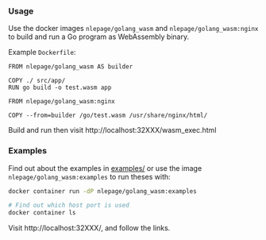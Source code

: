 ### Usage

Use the docker images `nlepage/golang_wasm` and `nlepage/golang_wasm:nginx` to build and run a Go program as WebAssembly binary.

Example `Dockerfile`:
```
FROM nlepage/golang_wasm AS builder

COPY ./ src/app/
RUN go build -o test.wasm app

FROM nlepage/golang_wasm:nginx

COPY --from=builder /go/test.wasm /usr/share/nginx/html/
```

Build and run then visit http://localhost:32XXX/wasm_exec.html

### Examples

Find out about the examples in [examples/](https://github.com/nlepage/golang-wasm/tree/master/examples) or use the image `nlepage/golang_wasm:examples` to run theses with:

```sh
docker container run -dP nlepage/golang_wasm:examples

# Find out which host port is used
docker container ls
```

Visit http://localhost:32XXX/, and follow the links.
